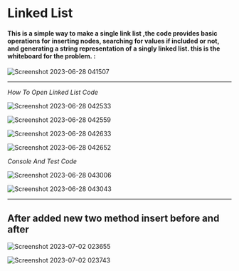 
<h1>Linked List</h1>

<h4>This is a simple way to make a single link list ,the code provides basic operations for inserting nodes, searching for values if included or not, and generating a string representation of a singly linked list. this is the whiteboard for the problem. :</h4>
  
 ![Screenshot 2023-06-28 041507](https://github.com/bashar-27/Algo-And-DataStructure/assets/83985765/b1ad2a96-edc8-43f8-b421-698845e5ada8)


<hr>

*How To Open Linked List Code*

![Screenshot 2023-06-28 042533](https://github.com/bashar-27/Algo-And-DataStructure/assets/83985765/6f85247f-506a-4c45-8d9d-362a98d1b5d3)


![Screenshot 2023-06-28 042559](https://github.com/bashar-27/Algo-And-DataStructure/assets/83985765/41f5467b-d993-4fe0-8721-548bf7b2251a)

![Screenshot 2023-06-28 042633](https://github.com/bashar-27/Algo-And-DataStructure/assets/83985765/08275214-12b2-4a51-8232-ad4e906bd8fe)

![Screenshot 2023-06-28 042652](https://github.com/bashar-27/Algo-And-DataStructure/assets/83985765/a1fec5bf-3e04-4090-b0c8-c0555621dae0)

*Console And Test Code*

![Screenshot 2023-06-28 043006](https://github.com/bashar-27/Algo-And-DataStructure/assets/83985765/d3f8d9cd-903b-40db-b188-5071ca72e979)

![Screenshot 2023-06-28 043043](https://github.com/bashar-27/Algo-And-DataStructure/assets/83985765/b73bc91a-f5d8-4413-91c4-113d80b9b46a)

<hr>

<h2>After added new two method insert before and after</h2>


![Screenshot 2023-07-02 023655](https://github.com/bashar-27/Algo-And-DataStructure/assets/83985765/7b885b61-19bd-442e-b5fe-b8d3264fb679)

![Screenshot 2023-07-02 023743](https://github.com/bashar-27/Algo-And-DataStructure/assets/83985765/ac942fde-e0d4-4ac7-a5e8-8ef8a42202b0)




